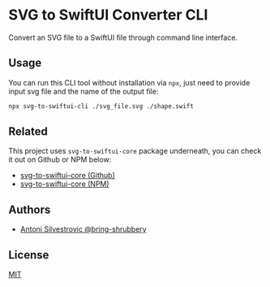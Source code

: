 # SVG to SwiftUI Converter CLI

Convert an SVG file to a SwiftUI file through command line interface.

## Usage

You can run this CLI tool without installation via `npx`, just need to provide input svg file and the name of the output file:

```bash
npx svg-to-swiftui-cli ./svg_file.svg ./shape.swift
```

## Related

This project uses `svg-to-swiftui-core` package underneath, you can check it out on Github or NPM below:

- [svg-to-swiftui-core (Github)](https://github.com/quassummanus/svg-to-swiftui-core)
- [svg-to-swiftui-core (NPM)](https://www.npmjs.com/package/svg-to-swiftui-core)

## Authors

- [Antoni Silvestrovic @bring-shrubbery](https://www.github.com/bring-shrubbery)

## License

[MIT](https://choosealicense.com/licenses/mit/)
